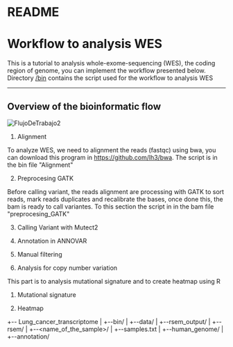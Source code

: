 # README

# **Workflow to analysis WES**

This is a tutorial to analysis whole-exome-sequencing (WES), the coding region of genome, you can implement the workflow presented below. Directory [/bin](https://github.com/Martinez-Gregorio-Hector/workflow_to_analysis_WES/tree/master/bin) contains the script used for the workflow to analysis WES

---

## **Overview of the bioinformatic flow**

![FlujoDeTrabajo2](https://user-images.githubusercontent.com/53798505/63644484-9ef5dc00-c6af-11e9-9f0d-935508b21613.png)




1. Alignment

To analyze WES, we need to alignment the reads (fastqc) using bwa, you can download this program in https://github.com/lh3/bwa. The script is in the bin file "Alignment"



2. Preprocesing GATK

Before calling variant, the reads alignment are processing with GATK to sort reads, mark reads duplicates and recalibrate the bases, once done this, the bam is ready to call variantes. To this section the script in in the bam file "preprocesing_GATK"


3. Calling Variant with Mutect2



4. Annotation in ANNOVAR



5. Manual filtering


6. Analysis for copy number variation


This part is to analysis mutational signature and to create heatmap using R

1. Mutational signature 


2. Heatmap


+-- Lung_cancer_transcriptome
|	+--bin/
|	+--data/
|		+--rsem_output/
|			+--rsem/
|				+--<name_of_the_sample>/
|			+--samples.txt
|	+--human_genome/
|	+--annotation/
